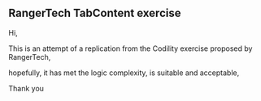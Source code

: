 ## RangerTech TabContent exercise

Hi,

This is an attempt of a replication from the Codility exercise proposed by RangerTech,

hopefully, it has met the logic complexity, is suitable and acceptable,

Thank you
